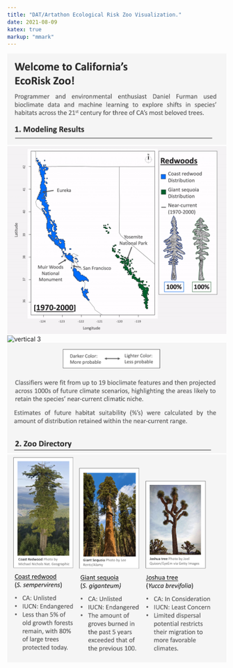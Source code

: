 ```yaml
---
title: "DAT/Artathon Ecological Risk Zoo Visualization."
date: 2021-08-09
katex: true
markup: "mmark"
---
```


<img src="/research-outputs/datartathon/knitted-files/ecorisk-zoo-vertical-1.png" alt="vertical 1"/><!--
--><img src="/research-outputs/datartathon/knitted-files/ecorisk-zoo-vertical-2.gif" alt="vertical 2"/><!--
--><img src="/research-outputs/datartathon/knitted-files/ecorisk-zoo-vertical-3.gif" alt="vertical 3"/><!--
--><img src="/research-outputs/datartathon/knitted-files/ecorisk-zoo-vertical-4.png" alt="vertical 4"/><!--
--><img src="/research-outputs/datartathon/knitted-files/ecorisk-zoo-vertical-5.png" alt="vertical 5"/>





